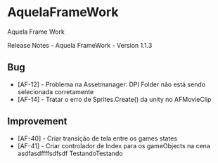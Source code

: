 AquelaFrameWork
===============

Aquela Frame Work

Release Notes - Aquela FrameWork - Version 1.1.3


Bug
---
* [AF-12] - Problema na Assetmanager: DPI Folder não está sendo selecionada corretamente
* [AF-14] - Tratar o erro de Sprites.Create() da unity no AFMovieClip


Improvement
---
* [AF-40] - Criar transição de tela entre os games states
* [AF-41] - Criar controlador de Index para os gameObjects na cena
asdfasdffffsdfsdf
TestandoTestando